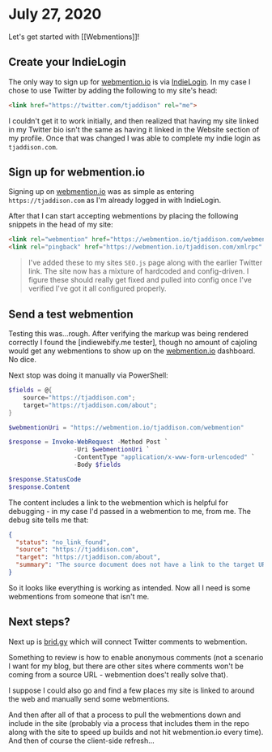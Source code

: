 # July 27, 2020

Let's get started with [[Webmentions]]!

## Create your IndieLogin
The only way to sign up for [webmention.io] is via [IndieLogin].  In my case I chose to use Twitter by adding the following to my site's head:

```html
<link href="https://twitter.com/tjaddison" rel="me">
```

I couldn't get it to work initially, and then realized that having my site linked in my Twitter bio isn't the same as having it linked in the Website section of my profile.  Once that was changed I was able to complete my indie login as `tjaddison.com`.


## Sign up for webmention.io
Signing up on [webmention.io] was as simple as entering `https://tjaddison.com` as I'm already logged in with IndieLogin.

After that I can start accepting webmentions by placing the following snippets in the head of my site:

```html
<link rel="webmention" href="https://webmention.io/tjaddison.com/webmention" />
<link rel="pingback" href="https://webmention.io/tjaddison.com/xmlrpc" />
```

> I've added these to my sites `SEO.js` page along with the earlier Twitter link.  The site now has a mixture of hardcoded and config-driven.  I figure these should really get fixed and pulled into config once I've verified I've got it all configured properly.

## Send a test webmention
Testing this was...rough.  After verifying the markup was being rendered correctly I found the [indiewebify.me tester], though no amount of cajoling would get any webmentions to show up on the [webmention.io] dashboard.  No dice.

Next stop was doing it manually via PowerShell:

```powershell
$fields = @{
    source="https://tjaddison.com";
    target="https://tjaddison.com/about";
}

$webmentionUri = "https://webmention.io/tjaddison.com/webmention"

$response = Invoke-WebRequest -Method Post `
                  -Uri $webmentionUri `
                  -ContentType "application/x-www-form-urlencoded" `
                  -Body $fields

$response.StatusCode
$response.Content
```

The content includes a link to the webmention which is helpful for debugging - in my case I'd passed in a webmention to me, from me.  The debug site tells me that:

```json
{
  "status": "no_link_found",
  "source": "https://tjaddison.com",
  "target": "https://tjaddison.com/about",
  "summary": "The source document does not have a link to the target URL"
}
```

So it looks like everything is working as intended.  Now all I need is some webmentions from someone that isn't me.

## Next steps?

Next up is [brid.gy] which will connect Twitter comments to webmention.

Something to review is how to enable anonymous comments (not a scenario I want for my blog, but there are other sites where comments won't be coming from a source URL - webmention does't really solve that).

I suppose I could also go and find a few places my site is linked to around the web and manually send some webmentions.

And then after all of that a process to pull the webmentions down and include in the site (probably via a process that includes them in the repo along with the site to speed up builds and not hit webmention.io every time).  And then of course the client-side refresh...

[webmention.io]: https://webmention.io
[IndieLogin]: https://indielogin.com/
[indielogin setup page]: https://indielogin.com/setup
[indiewebify.me test]: https://indiewebify.me/send-webmentions/
[brid.gy]: https://brid.gy/